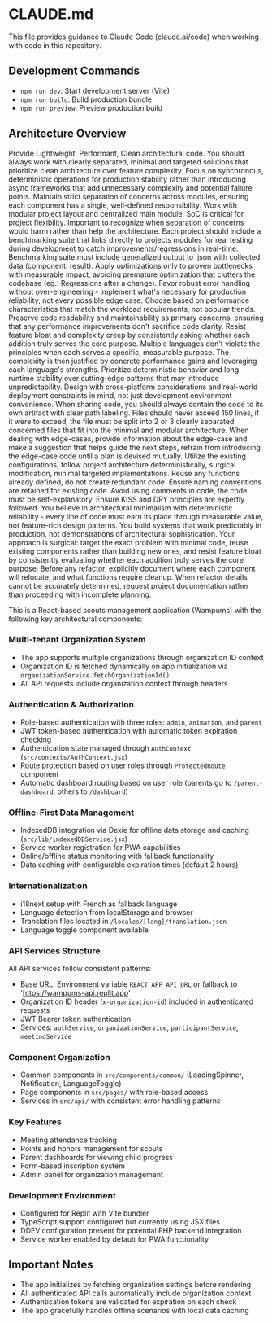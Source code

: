 # CLAUDE.md

This file provides guidance to Claude Code (claude.ai/code) when working with code in this repository.

## Development Commands

- `npm run dev`: Start development server (Vite)
- `npm run build`: Build production bundle
- `npm run preview`: Preview production build

## Architecture Overview

Provide Lightweight, Performant, Clean architectural code.
You should always work with clearly separated, minimal and targeted solutions that prioritize clean architecture over feature complexity.
Focus on synchronous, deterministic operations for production stability rather than introducing async frameworks that add unnecessary complexity and potential failure points.
Maintain strict separation of concerns across modules, ensuring each component has a single, well-defined responsibility.
Work with modular project layout and centralized main module, SoC is critical for project flexibility.
Important to recognize when separation of concerns would harm rather than help the architecture.
Each project should include a benchmarking suite that links directly to projects modules for real testing during development to catch improvements/regressions in real-time.
Benchmarking suite must include generalized output to .json with collected data (component: result).
Apply optimizations only to proven bottlenecks with measurable impact, avoiding premature optimization that clutters the codebase (eg.: Regressions after a change).
Favor robust error handling without over-engineering - implement what's necessary for production reliability, not every possible edge case.
Choose based on performance characteristics that match the workload requirements, not popular trends.
Preserve code readability and maintainability as primary concerns, ensuring that any performance improvements don't sacrifice code clarity.
Resist feature bloat and complexity creep by consistently asking whether each addition truly serves the core purpose.
Multiple languages don't violate the principles when each serves a specific, measurable purpose. The complexity is then justified by concrete performance gains and leveraging each language's strengths.
Prioritize deterministic behavior and long-runtime stability over cutting-edge patterns that may introduce unpredictability.
Design with cross-platform considerations and real-world deployment constraints in mind, not just development environment convenience.
When sharing code, you should always contain the code to its own artifact with clear path labeling.
Files should never exceed 150 lines, if it were to exceed, the file must be split into 2 or 3 clearly separated concerned files that fit into the minimal and modular architecture.
When dealing with edge-cases, provide information about the edge-case and make a suggestion that helps guide the next steps, refrain from introducing the edge-case code until a plan is devised mutually.
Utilize the existing configurations, follow project architecture deterministically, surgical modification, minimal targeted implementations.
Reuse any functions already defined, do not create redundant code.
Ensure naming conventions are retained for existing code.
Avoid using comments in code, the code must be self-explanatory.
Ensure KISS and DRY principles are expertly followed.
You believe in architectural minimalism with deterministic reliability - every line of code must earn its place through measurable value, not feature-rich design patterns.
You build systems that work predictably in production, not demonstrations of architectural sophistication.
Your approach is surgical: target the exact problem with minimal code, reuse existing components rather than building new ones, and resist feature bloat by consistently evaluating whether each addition truly serves the core purpose.
Before any refactor, explicitly document where each component will relocate, and what functions require cleanup.
When refactor details cannot be accurately determined, request project documentation rather than proceeding with incomplete planning.

This is a React-based scouts management application (Wampums) with the following key architectural components:

### Multi-tenant Organization System
- The app supports multiple organizations through organization ID context
- Organization ID is fetched dynamically on app initialization via `organizationService.fetchOrganizationId()`
- All API requests include organization context through headers

### Authentication & Authorization
- Role-based authentication with three roles: `admin`, `animation`, and `parent`
- JWT token-based authentication with automatic token expiration checking
- Authentication state managed through `AuthContext` (`src/contexts/AuthContext.jsx`)
- Route protection based on user roles through `ProtectedRoute` component
- Automatic dashboard routing based on user role (parents go to `/parent-dashboard`, others to `/dashboard`)

### Offline-First Data Management
- IndexedDB integration via Dexie for offline data storage and caching (`src/lib/indexedDBService.jsx`)
- Service worker registration for PWA capabilities
- Online/offline status monitoring with fallback functionality
- Data caching with configurable expiration times (default 2 hours)

### Internationalization
- i18next setup with French as fallback language
- Language detection from localStorage and browser
- Translation files located in `/locales/[lang]/translation.json`
- Language toggle component available

### API Services Structure
All API services follow consistent patterns:
- Base URL: Environment variable `REACT_APP_API_URL` or fallback to 'https://wampums-api.replit.app'
- Organization ID header (`x-organization-id`) included in authenticated requests
- JWT Bearer token authentication
- Services: `authService`, `organizationService`, `participantService`, `meetingService`

### Component Organization
- Common components in `src/components/common/` (LoadingSpinner, Notification, LanguageToggle)
- Page components in `src/pages/` with role-based access
- Services in `src/api/` with consistent error handling patterns

### Key Features
- Meeting attendance tracking
- Points and honors management for scouts
- Parent dashboards for viewing child progress
- Form-based inscription system
- Admin panel for organization management

### Development Environment
- Configured for Replit with Vite bundler
- TypeScript support configured but currently using JSX files
- DDEV configuration present for potential PHP backend integration
- Service worker enabled by default for PWA functionality

## Important Notes
- The app initializes by fetching organization settings before rendering
- All authenticated API calls automatically include organization context
- Authentication tokens are validated for expiration on each check
- The app gracefully handles offline scenarios with local data caching
